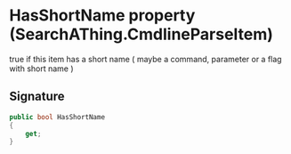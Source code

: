 # HasShortName property (SearchAThing.CmdlineParseItem)
true if this item has a short name ( maybe a command, parameter or a flag with short name )

## Signature
```csharp
public bool HasShortName
{
    get;
}
```
